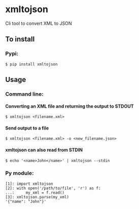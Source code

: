 # xmltojson
Cli tool to convert XML to JSON

## To install

### Pypi:
`$ pip install xmltojson`

## Usage

### Command line:

#### Converting an XML file and returning the output to STDOUT
`$ xmltojson <filename.xml>`

#### Send output to a file
`$ xmltojson <filename.xml> -o <new_filename.json>`

#### xmltojson can also read from STDIN
`$ echo '<name>John</name>' | xmltojson --stdin`

### Py module:
```
[1]: import xmltojson
[2]: with open('/path/to/file', 'r') as f:
...:     my_xml = f.read()
[3]: xmltojson.parse(my_xml)
'{"name": "John"}'
```
